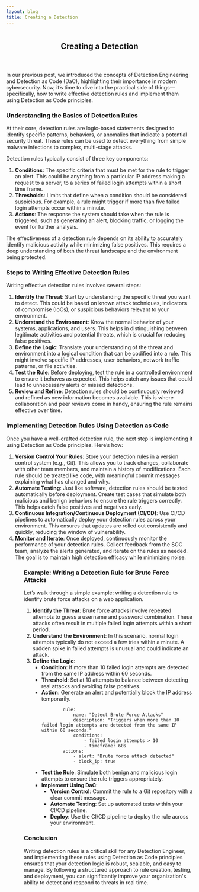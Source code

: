 ```yaml
---
layout: blog
title: Creating a Detection
---
```



<div id="main" class="s-content__main large-8 column">
<article class="entry">

<header class="entry__header">

<h2 class="entry__title h1">
    Creating a Detection
</h2>        
</header>

<div class="entry__content">

<p>In our previous post, we introduced the concepts of Detection Engineering and Detection as Code (DaC), highlighting their importance in modern cybersecurity. Now, it’s time to dive into the practical side of things—specifically, how to write effective detection rules and implement them using Detection as Code principles.</p>

<h3>Understanding the Basics of Detection Rules</h3>
<p>At their core, detection rules are logic-based statements designed to identify specific patterns, behaviors, or anomalies that indicate a potential security threat. These rules can be used to detect everything from simple malware infections to complex, multi-stage attacks.</p>

<p>Detection rules typically consist of three key components:
<ol>
    <li><strong>Conditions</strong>: The specific criteria that must be met for the rule to trigger an alert. This could be anything from a particular IP address making a request to a server, to a series of failed login attempts within a short time frame.</li>
    <li><strong>Thresholds</strong>: Limits that define when a condition should be considered suspicious. For example, a rule might trigger if more than five failed login attempts occur within a minute.</li>
    <li><strong>Actions</strong>: The response the system should take when the rule is triggered, such as generating an alert, blocking traffic, or logging the event for further analysis.</li>
</ol></p>
<p>The effectiveness of a detection rule depends on its ability to accurately identify malicious activity while minimizing false positives. This requires a deep understanding of both the threat landscape and the environment being protected.</p>

<h3>Steps to Writing Effective Detection Rules</h3>
<p>Writing effective detection rules involves several steps:
<ol>
    <li><strong>Identify the Threat</strong>: Start by understanding the specific threat you want to detect. This could be based on known attack techniques, indicators of compromise (IoCs), or suspicious behaviors relevant to your environment.</li>
    <li><strong>Understand the Environment</strong>: Know the normal behavior of your systems, applications, and users. This helps in distinguishing between legitimate activities and potential threats, which is crucial for reducing false positives.</li>
    <li><strong>Define the Logic</strong>: Translate your understanding of the threat and environment into a logical condition that can be codified into a rule. This might involve specific IP addresses, user behaviors, network traffic patterns, or file activities.</li>
    <li><strong>Test the Rule</strong>: Before deploying, test the rule in a controlled environment to ensure it behaves as expected. This helps catch any issues that could lead to unnecessary alerts or missed detections.</li>
    <li><strong>Review and Refine</strong>: Detection rules should be continuously reviewed and refined as new information becomes available. This is where collaboration and peer reviews come in handy, ensuring the rule remains effective over time.</li>
</ol></p>
<h3>Implementing Detection Rules Using Detection as Code</h3>
<p>Once you have a well-crafted detection rule, the next step is implementing it using Detection as Code principles. Here’s how:
<ol>
    <li><strong>Version Control Your Rules</strong>: Store your detection rules in a version control system (e.g., Git). This allows you to track changes, collaborate with other team members, and maintain a history of modifications. Each rule should be treated like code, with meaningful commit messages explaining what has changed and why.</li>
    <li><strong>Automate Testing</strong>: Just like software, detection rules should be tested automatically before deployment. Create test cases that simulate both malicious and benign behaviors to ensure the rule triggers correctly. This helps catch false positives and negatives early.</li>
    <li><strong>Continuous Integration/Continuous Deployment (CI/CD)</strong>: Use CI/CD pipelines to automatically deploy your detection rules across your environment. This ensures that updates are rolled out consistently and quickly, reducing the window of vulnerability.</li>
    <li><strong>Monitor and Iterate</strong>: Once deployed, continuously monitor the performance of your detection rules. Collect feedback from the SOC team, analyze the alerts generated, and iterate on the rules as needed. The goal is to maintain high detection efficacy while minimizing noise.</li>
<ol></p>
<h3>Example: Writing a Detection Rule for Brute Force Attacks</h3>
<p>Let’s walk through a simple example: writing a detection rule to identify brute force attacks on a web application.
<ol>
    <li><strong>Identify the Threat</strong>: Brute force attacks involve repeated attempts to guess a username and password combination. These attacks often result in multiple failed login attempts within a short period.</li>
    <li><strong>Understand the Environment</strong>: In this scenario, normal login attempts typically do not exceed a few tries within a minute. A sudden spike in failed attempts is unusual and could indicate an attack.</li>
    <li><strong>Define the Logic</strong>:
    <ul>
        <li><strong>Condition</strong>: If more than 10 failed login attempts are detected from the same IP address within 60 seconds.</li>
        <li><strong>Threshold</strong>: Set at 10 attempts to balance between detecting real attacks and avoiding false positives.</li>
        <li><strong>Action</strong>: Generate an alert and potentially block the IP address temporarily.</li>
        <code class="yaml">
        rule:
            name: "Detect Brute Force Attacks"
            description: "Triggers when more than 10 failed login attempts are detected from the same IP within 60 seconds."
            conditions:
                - failed_login_attempts > 10
                - timeframe: 60s
        actions:
            - alert: "Brute force attack detected"
            - block_ip: true
        </code>
    <li><strong>Test the Rule</strong>: Simulate both benign and malicious login attempts to ensure the rule triggers appropriately.</li>
    <li><strong>Implement Using DaC</strong>:
        <ul>
            <li><strong>Version Control</strong>: Commit the rule to a Git repository with a clear commit message.</li>
            <li><strong>Automate Testing</strong>: Set up automated tests within your CI/CD pipeline.</li>
            <li><strong>Deploy</strong>: Use the CI/CD pipeline to deploy the rule across your environment.</li>
        </ul>
        </li>
    </ul>
    </li>
</ol></p>
<h3>Conclusion</h3>
<p>Writing detection rules is a critical skill for any Detection Engineer, and implementing these rules using Detection as Code principles ensures that your detection logic is robust, scalable, and easy to manage. By following a structured approach to rule creation, testing, and deployment, you can significantly improve your organization's ability to detect and respond to threats in real time.</p>
</div>
</article> <!-- end entry -->

</div> <!-- end main -->  